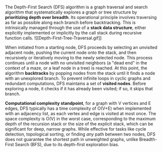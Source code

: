  The Depth-First Search (DFS) algorithm is a graph traversal and search algorithm that systematically explores a graph or tree structure by **prioritizing depth over breadth**. Its operational principle involves traversing as far as possible along each branch before backtracking. This is intrinsically managed through the use of a **stack data structure**, either explicitly implemented or implicitly by the call stack during recursive function calls.
![[Depth-First-Tree-Traversal.gif]]

When initiated from a starting node, DFS proceeds by selecting an unvisited adjacent node, pushing the current node onto the stack, and then recursively or iteratively moving to the newly selected node. This process continues until a node with no unvisited neighbors (a "dead end" in the context of a maze, or a leaf node in a tree) is reached. At this point, the algorithm **backtracks** by popping nodes from the stack until it finds a node with an unexplored branch. To prevent infinite loops in cyclic graphs and redundant computations, DFS maintains a set of **visited nodes**. Before exploring a node, it checks if it has already been visited; if so, it skips that branch.

 **Computational complexity standpoint**, for a graph with V vertices and E edges, DFS typically has a time complexity of O(V+E) when implemented with an adjacency list, as each vertex and edge is visited at most once. The space complexity is O(V) in the worst case, corresponding to the maximum depth of the recursion stack or the size of the explicit stack, which can be significant for deep, narrow graphs. While effective for tasks like cycle detection, topological sorting, or finding _any_ path between two nodes, DFS does not guarantee the shortest path in unweighted graphs, unlike Breadth-First Search (BFS), due to its depth-first exploration bias.